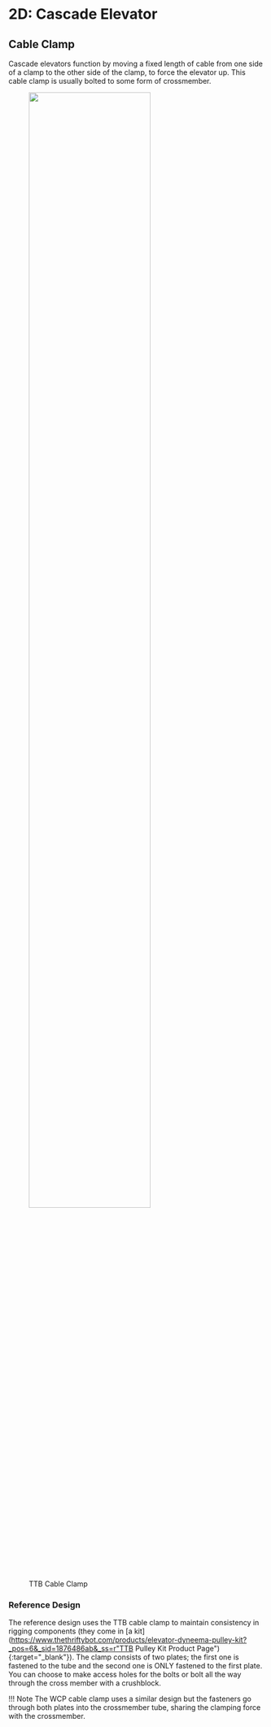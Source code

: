 # 2D: Cascade Elevator

## Cable Clamp

Cascade elevators function by moving a fixed length of cable from one side of a clamp to the other side of the clamp, to force the elevator up. This cable clamp is usually bolted to some form of crossmember. 

<figure markdown="span">
    <img src="/img/learning-course/stage2-elevator/cable-clamp.webp" style="width:75%">
    <figcaption>TTB Cable Clamp</figcaption>
</figure>

### Reference Design

The reference design uses the TTB cable clamp to maintain consistency in rigging components (they come in [a kit](https://www.thethriftybot.com/products/elevator-dyneema-pulley-kit?_pos=6&_sid=1876486ab&_ss=r"TTB Pulley Kit Product Page"){:target="_blank"}). The clamp consists of two plates; the first one is fastened to the tube and the second one is ONLY fastened to the first plate. You can choose to make access holes for the bolts or bolt all the way through the cross member with a crushblock.

!!! Note 
    The WCP cable clamp uses a similar design but the fasteners go through both plates into the crossmember tube, sharing the clamping force with the crossmember.

<br>